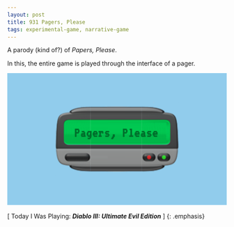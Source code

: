 ```yaml
---
layout: post
title: 931 Pagers, Please
tags: experimental-game, narrative-game
---
```

A parody (kind of?) of *Papers, Please*.

In this, the entire game is played through the interface of a pager.

![pagers](/img/games/931_Pagers_Please.png "pagers")

[ Today I Was Playing: ***Diablo III: Ultimate Evil Edition*** ]
{: .emphasis}
